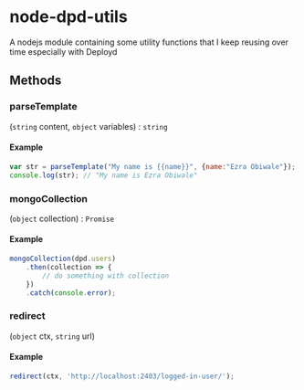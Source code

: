 
# node-dpd-utils
A nodejs module containing some utility functions that I keep reusing over time especially with Deployd

## Methods

### parseTemplate 
(`string` content, `object` variables) : `string`

#### Example

````js
var str = parseTemplate("My name is {{name}}", {name:"Ezra Obiwale"});
console.log(str); // "My name is Ezra Obiwale"
````

### mongoCollection 
(`object` collection) : `Promise`

#### Example

````js
mongoCollection(dpd.users)
    .then(collection => {
        // do something with collection
    })
    .catch(console.error);
````

### redirect
(`object` ctx, `string` url)

#### Example

````js
redirect(ctx, 'http://localhost:2403/logged-in-user/');
````
